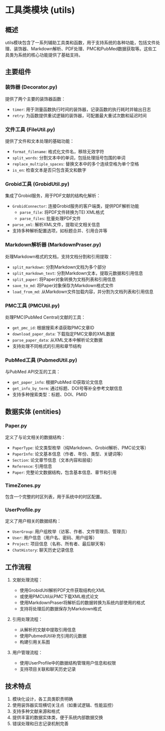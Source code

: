 # 工具类模块 (utils)

## 概述

utils模块包含了一系列辅助工具类和函数，用于支持系统的各种功能，包括文件处理、装饰器、Markdown解析、PDF处理、PMC和PubMed数据获取等。这些工具类为系统的核心功能提供了基础支持。

## 主要组件

### 装饰器 (Decorator.py)

提供了两个主要的装饰器函数：

- `timer`: 用于测量函数执行时间的装饰器，记录函数的执行耗时并输出日志
- `retry`: 为函数提供重试逻辑的装饰器，可配置最大重试次数和延迟时间

### 文件工具 (FileUtil.py)

提供了文件和文本处理的基础功能：

- `format_filename`: 格式化文件名，移除无效字符
- `split_words`: 分割文本中的单词，包括处理括号包围的单词
- `replace_multiple_spaces`: 替换文本中的多个连续空格为单个空格
- `is_en`: 检查文本是否只包含英文和数字

### Grobid工具 (GrobidUtil.py)

集成了Grobid服务，用于PDF文献的结构化解析：

- `GrobidConnector`: 连接Grobid服务的客户端类，提供PDF解析功能
  - `parse_file`: 将PDF文件转换为TEI XML格式
  - `parse_files`: 批量处理PDF文件
- `parse_xml`: 解析XML文件，提取论文相关信息
- 支持多种解析配置选项，如标题合并、引用合并等

### Markdown解析器 (MarkdownPraser.py)

处理Markdown格式的文档，支持文档分割和引用提取：

- `split_markdown`: 分割Markdown文档为多个部分
- `split_markdown_text`: 分割Markdown文本，提取元数据和引用信息
- `split_paper`: 将Paper对象转换为文档列表和引用信息
- `save_to_md`: 将Paper对象保存为Markdown格式文件
- `load_from_md`: 从Markdown文件加载内容，并分割为文档列表和引用信息

### PMC工具 (PMCUtil.py)

处理PMC(PubMed Central)文献的工具：

- `get_pmc_id`: 根据搜索术语获取PMC文章ID
- `download_paper_data`: 下载指定PMC文章的XML数据
- `parse_paper_data`: 从XML文本中解析论文数据
- 支持处理不同格式的引用和章节结构

### PubMed工具 (PubmedUtil.py)

与PubMed API交互的工具：

- `get_paper_info`: 根据PubMed ID获取论文信息
- `get_info_by_term`: 通过标题、DOI号等补全参考文献信息
- 支持多种搜索类型：标题、DOI、PMID

## 数据实体 (entities)

### Paper.py

定义了与论文相关的数据结构：

- `PaperType`: 论文类型枚举（纯Markdown、Grobid解析、PMC论文等）
- `PaperInfo`: 论文基本信息（作者、年份、类型、关键词等）
- `Section`: 论文章节信息（文本内容和层级）
- `Reference`: 引用信息
- `Paper`: 完整论文数据结构，包含基本信息、章节和引用

### TimeZones.py

包含一个完整的时区列表，用于系统中的时区配置。

### UserProfile.py

定义了用户相关的数据结构：

- `UserGroup`: 用户组枚举（访客、作者、文件管理员、管理员）
- `User`: 用户信息（用户名、密码、用户组等）
- `Project`: 项目信息（名称、所有者、最后聊天等）
- `ChatHistory`: 聊天历史记录信息

## 工作流程

1. 文献处理流程：
   - 使用GrobidUtil解析PDF文件获取结构化XML
   - 或使用PMCUtil从PMC下载XML格式论文
   - 使用MarkdownPraser将解析后的数据转换为系统内部使用的格式
   - 支持将处理后的数据保存为Markdown格式

2. 引用处理流程：
   - 从解析的文献中提取引用信息
   - 使用PubmedUtil补充引用的元数据
   - 构建引用关系图

3. 用户管理流程：
   - 使用UserProfile中的数据结构管理用户信息和权限
   - 支持项目关联和聊天历史记录

## 技术特点

1. 模块化设计，各工具类职责明确
2. 使用装饰器实现横切关注点（如重试逻辑、性能监控）
3. 支持多种文献来源和格式
4. 提供丰富的数据实体类，便于系统内部数据交换
5. 错误处理和日志记录机制完善

